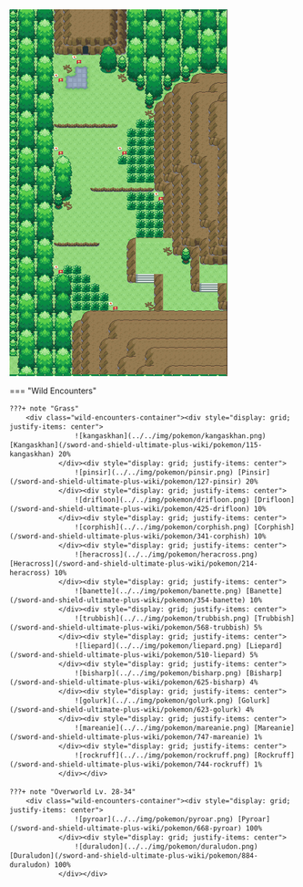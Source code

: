 <img src="../../img/routes/Wild Area 6 West.png" alt="Wild Area 6 West"/>

=== "Wild Encounters"


	???+ note "Grass"
		<div class="wild-encounters-container"><div style="display: grid; justify-items: center">
                    ![kangaskhan](../../img/pokemon/kangaskhan.png) [Kangaskhan](/sword-and-shield-ultimate-plus-wiki/pokemon/115-kangaskhan) 20%
                </div><div style="display: grid; justify-items: center">
                    ![pinsir](../../img/pokemon/pinsir.png) [Pinsir](/sword-and-shield-ultimate-plus-wiki/pokemon/127-pinsir) 20%
                </div><div style="display: grid; justify-items: center">
                    ![drifloon](../../img/pokemon/drifloon.png) [Drifloon](/sword-and-shield-ultimate-plus-wiki/pokemon/425-drifloon) 10%
                </div><div style="display: grid; justify-items: center">
                    ![corphish](../../img/pokemon/corphish.png) [Corphish](/sword-and-shield-ultimate-plus-wiki/pokemon/341-corphish) 10%
                </div><div style="display: grid; justify-items: center">
                    ![heracross](../../img/pokemon/heracross.png) [Heracross](/sword-and-shield-ultimate-plus-wiki/pokemon/214-heracross) 10%
                </div><div style="display: grid; justify-items: center">
                    ![banette](../../img/pokemon/banette.png) [Banette](/sword-and-shield-ultimate-plus-wiki/pokemon/354-banette) 10%
                </div><div style="display: grid; justify-items: center">
                    ![trubbish](../../img/pokemon/trubbish.png) [Trubbish](/sword-and-shield-ultimate-plus-wiki/pokemon/568-trubbish) 5%
                </div><div style="display: grid; justify-items: center">
                    ![liepard](../../img/pokemon/liepard.png) [Liepard](/sword-and-shield-ultimate-plus-wiki/pokemon/510-liepard) 5%
                </div><div style="display: grid; justify-items: center">
                    ![bisharp](../../img/pokemon/bisharp.png) [Bisharp](/sword-and-shield-ultimate-plus-wiki/pokemon/625-bisharp) 4%
                </div><div style="display: grid; justify-items: center">
                    ![golurk](../../img/pokemon/golurk.png) [Golurk](/sword-and-shield-ultimate-plus-wiki/pokemon/623-golurk) 4%
                </div><div style="display: grid; justify-items: center">
                    ![mareanie](../../img/pokemon/mareanie.png) [Mareanie](/sword-and-shield-ultimate-plus-wiki/pokemon/747-mareanie) 1%
                </div><div style="display: grid; justify-items: center">
                    ![rockruff](../../img/pokemon/rockruff.png) [Rockruff](/sword-and-shield-ultimate-plus-wiki/pokemon/744-rockruff) 1%
                </div></div>

	???+ note "Overworld Lv. 28-34"
		<div class="wild-encounters-container"><div style="display: grid; justify-items: center">
                    ![pyroar](../../img/pokemon/pyroar.png) [Pyroar](/sword-and-shield-ultimate-plus-wiki/pokemon/668-pyroar) 100%
                </div><div style="display: grid; justify-items: center">
                    ![duraludon](../../img/pokemon/duraludon.png) [Duraludon](/sword-and-shield-ultimate-plus-wiki/pokemon/884-duraludon) 100%
                </div></div>



